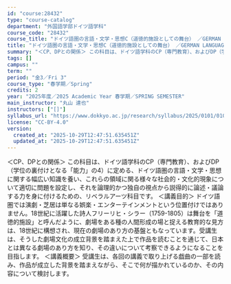 ```yaml
---
id: "course:28432"
type: "course-catalog"
department: "外国語学部ドイツ語学科"
course_code: "28432"
course_title: "ドイツ語圏の言語・文学・思想C（道徳的施設としての舞台） ／GERMAN LANGUAGE, LITERATURE AND THOUGHT C"
title: "ドイツ語圏の言語・文学・思想C（道徳的施設としての舞台） ／GERMAN LANGUAGE, LITERATURE AND THOUGHT C"
summary: "＜CP、DPとの関係＞ この科目は、ドイツ語学科のCP（専門教育）、およびDP（学位の裏付けとなる「能力」の4）に定める、ドイツ語圏の言語・文学・思想に関する幅広い知識を養い、これらの領域に関る様々な社会的・文化的現象について適切に問題を設…"
tags: []
campus: ""
term: ""
period: "金3／Fri 3"
course_type: "春学期／Spring"
credits: 2
year: "2025年度／2025 Academic Year 春学期／SPRING SEMESTER"
main_instructor: "丸山 達也"
instructors: ["[]"]
syllabus_url: "https://www.dokkyo.ac.jp/research/syllabus/2025/0101/0101_28432_ja_JP.html"
license: "CC-BY-4.0"
version:
  created_at: "2025-10-29T12:47:51.635451Z"
  updated_at: "2025-10-29T12:47:51.635451Z"
---
```

＜CP、DPとの関係＞ この科目は、ドイツ語学科のCP（専門教育）、およびDP（学位の裏付けとなる「能力」の4）に定める、ドイツ語圏の言語・文学・思想に関する幅広い知識を養い、これらの領域に関る様々な社会的・文化的現象について適切に問題を設定し、それを論理的かつ独自の視点から説得的に論述・議論する力を身に付けるための、リベラルアーツ科目です。 ＜講義目的＞ ドイツ語圏では演劇・芝居は単なる娯楽・エンターテインメントという位置付けではありません。18世紀に活躍した詩人フリーリヒ・シラー（1759-1805）は舞台を「道徳的施設」と呼んだように、劇場をある種の人間形成の場と捉える教育的な見方は、18世紀に構想され、現在の劇場のあり方の基盤ともなっています。受講生は、そうした劇場文化の成立背景を踏まえた上で作品を読むことを通じて、日本とは異なる劇場のあり方を知り、その違いについて考察できるようになることを目指します。 ＜講義概要＞ 受講生は、各回の講義で取り上げる戯曲の一部を読み、作品が成立した背景を踏まえながら、そこで何が描かれているのか、その内容について検討します。
